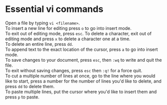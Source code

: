 # Essential vi commands


Open a file by typing `vi <filename>`.  
To insert a new line for editing press `o` to go into insert mode.  
To exit out of editing mode, press `esc`.
To delete a character, exit out of editing mode and press `x` to delete a character one at a time.  
To delete an entire line, press `dd`.  
To append text to the exact location of the cursor, press `a` to go into insert mode.  
To save changes to your document, press `esc`, then `:wq` to write and quit the file.  
To exit without saving changes, press `esc` then `:q!` for a force quit.  
To cut a multiple number of lines at once, go to the line where you would like to start, press a number for the number of lines you'd like to delete, and press `dd` to delete them.  
To paste multiple lines, put the cursor where you'd like to insert them and press `p` to paste.
